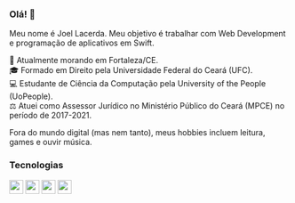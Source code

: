 ### Olá! 👋

Meu nome é Joel Lacerda. Meu objetivo é trabalhar com Web Development e programação de aplicativos em Swift.

📍 Atualmente morando em Fortaleza/CE.\
🎓 Formado em Direito pela Universidade Federal do Ceará (UFC).\
💻 Estudante de Ciência da Computação pela University of the People (UoPeople).\
⚖️ Atuei como Assessor Jurídico no Ministério Público do Ceará (MPCE) no período de 2017-2021.

Fora do mundo digital (mas nem tanto), meus hobbies incluem leitura, games e ouvir música.


### Tecnologias

<p align="left">
<img src="https://img.shields.io/badge/HTML5-E34F26?style=for-the-badge&logo=html5&logoColor=white" height="25"/>
<img src="https://img.shields.io/badge/CSS3-1572B6?style=for-the-badge&logo=css3&logoColor=white" height="25"/>
<img src="https://img.shields.io/badge/JavaScript-F7DF1E?style=for-the-badge&logo=javascript&logoColor=black" height="25"/>
<img src="https://img.shields.io/badge/Swift-FA7343?style=for-the-badge&logo=swift&logoColor=white" height="25"/>
</p>
